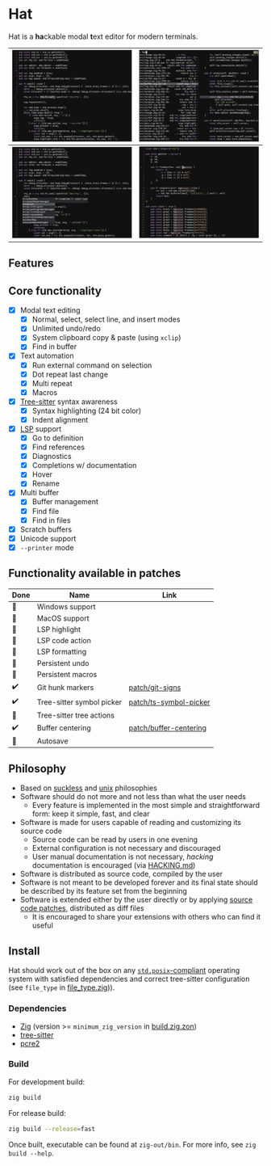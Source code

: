 # Hat

Hat is a **ha**ckable modal **t**ext editor for modern terminals.

| ![Screenshot select](./img/screenshot-select.png) | ![Screenshot select](./img/screenshot-find.png) |
|-----------------------------|-----------------------------|
| ![Screenshot completion](./img/screenshot-cmp.png) | ![Screenshot diagnostics](./img/screenshot-diagnostics.png) |

## Features

## Core functionality

- [x] Modal text editing
    * [x] Normal, select, select line, and insert modes
    * [x] Unlimited undo/redo
    * [x] System clipboard copy & paste (using `xclip`)
    * [x] Find in buffer
- [x] Text automation
    * [x] Run external command on selection
    * [x] Dot repeat last change
    * [x] Multi repeat
    * [x] Macros
- [x] [Tree-sitter](https://tree-sitter.github.io/tree-sitter/) syntax awareness
    * [x] Syntax highlighting (24 bit color)
    * [x] Indent alignment
- [x] [LSP](https://microsoft.github.io/language-server-protocol/) support
    * [x] Go to definition
    * [x] Find references
    * [x] Diagnostics
    * [x] Completions w/ documentation
    * [x] Hover
    * [x] Rename
- [x] Multi buffer
    * [x] Buffer management
    * [x] Find file
    * [x] Find in files
- [x] Scratch buffers
- [x] Unicode support
- [x] `--printer` mode

## Functionality available in patches

| Done | Name                      | Link                                                  |
| ---- | ------------------------  | ----------------------------------------------------- |
| 🚧   | Windows support           |                                                       |
| 🚧   | MacOS support             |                                                       |
| 🚧   | LSP highlight             |                                                       |
| 🚧   | LSP code action           |                                                       |
| 🚧   | LSP formatting            |                                                       |
| 🚧   | Persistent undo           |                                                       |
| 🚧   | Persistent macros         |                                                       |
| ✔️   | Git hunk markers          | [patch/git-signs](/patch/git-signs)                   |
| ✔️   | Tree-sitter symbol picker | [patch/ts-symbol-picker](/patch/ts-symbol-picker)     |
| 🚧   | Tree-sitter tree actions  |                                                       |
| ✔️   | Buffer centering          | [patch/buffer-centering](/patch/buffer-centering)     |
| 🚧   | Autosave                  |                                                       |

## Philosophy

- Based on [suckless](https://suckless.org/philosophy/) and
[unix](https://en.wikipedia.org/wiki/Unix_philosophy) philosophies
- Software should do not more and not less than what the user needs
    * Every feature is implemented in the most simple and straightforward form: keep it simple, fast, and clear
- Software is made for users capable of reading and customizing its source code
    * Source code can be read by users in one evening
    * External configuration is not necessary and discouraged
    * User manual documentation is not necessary, _hacking_ documentation is encouraged (via [HACKING.md](HACKING.md))
- Software is distributed as source code, compiled by the user
- Software is not meant to be developed forever and its final state should be described by its feature set from
the beginning
- Software is extended either by the user directly or by applying
[source code patches](https://en.wikipedia.org/wiki/Patch_(computing)#Source_code_patching), distributed as diff files
    * It is encouraged to share your extensions with others who can find it useful

## Install

Hat should work out of the box on any
[`std.posix`-compliant](https://github.com/ziglang/zig/blob/master/lib/std/posix.zig) operating system with satisfied
dependencies and correct tree-sitter configuration (see `file_type` in [file_type.zig](src/file_type.zig))).

### Dependencies

- [Zig](https://ziglang.org) (version >= `minimum_zig_version` in [build.zig.zon](build.zig.zon))
- [tree-sitter](https://tree-sitter.github.io/tree-sitter/)
- [pcre2](https://github.com/PCRE2Project/pcre2)

### Build

For development build:

```bash
zig build
```

For release build:

```bash
zig build --release=fast
```

Once built, executable can be found at `zig-out/bin`. For more info, see `zig build --help`.
